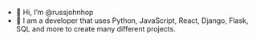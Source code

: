 - 👋 Hi, I’m @russjohnhop
- 🌱 I am a developer that uses Python, JavaScript, React, Django, Flask, SQL and more to create many different projects.
